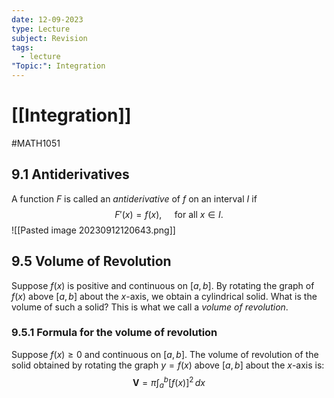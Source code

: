 ```yaml
---
date: 12-09-2023
type: Lecture
subject: Revision
tags:
  - lecture
"Topic:": Integration
---
```

# [[Integration]]
#MATH1051

## 9.1 Antiderivatives

A function $F$ is called an *antiderivative* of $f$ on an interval $I$ if
$$
F'(x) = f(x), \quad \text{ for all }x \in I.
$$
![[Pasted image 20230912120643.png]]

## 9.5 Volume of Revolution

Suppose $f(x)$ is positive and continuous on $[a,b]$. By rotating the graph of $f(x)$ above $[a,b]$ about the $x$-axis, we obtain a cylindrical solid. What is the volume of such a solid? This is what we call a *volume of revolution*.

### 9.5.1 Formula for the volume of revolution

Suppose $f(x)\geq 0$ and continuous on $[a,b]$. The volume of revolution of the solid obtained by rotating the graph $y=f(x)$ above $[a,b]$ about the $x$-axis is:
$$
\mathbf{V}=\pi \int ^b_{a} [f(x)]^{2} \, dx 
$$



